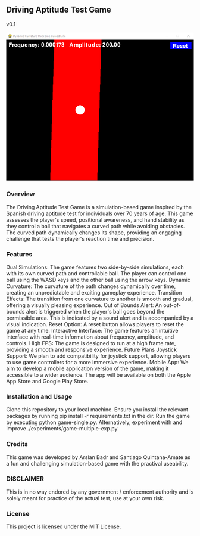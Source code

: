 ## Driving Aptitude Test Game
v0.1

![Game Screenshot](.assets/screenshot.png)


### Overview

The Driving Aptitude Test Game is a simulation-based game inspired by the Spanish driving aptitude test for individuals over 70 years of age. This game assesses the player's speed, positional awareness, and hand stability as they control a ball that navigates a curved path while avoiding obstacles. The curved path dynamically changes its shape, providing an engaging challenge that tests the player's reaction time and precision.

### Features

Dual Simulations: The game features two side-by-side simulations, each with its own curved path and controllable ball. The player can control one ball using the WASD keys and the other ball using the arrow keys.
Dynamic Curvature: The curvature of the path changes dynamically over time, creating an unpredictable and exciting gameplay experience.
Transition Effects: The transition from one curvature to another is smooth and gradual, offering a visually pleasing experience.
Out of Bounds Alert: An out-of-bounds alert is triggered when the player's ball goes beyond the permissible area. This is indicated by a sound alert and is accompanied by a visual indication.
Reset Option: A reset button allows players to reset the game at any time.
Interactive Interface: The game features an intuitive interface with real-time information about frequency, amplitude, and controls.
High FPS: The game is designed to run at a high frame rate, providing a smooth and responsive experience.
Future Plans
Joystick Support: We plan to add compatibility for joystick support, allowing players to use game controllers for a more immersive experience.
Mobile App: We aim to develop a mobile application version of the game, making it accessible to a wider audience. The app will be available on both the Apple App Store and Google Play Store.

### Installation and Usage
Clone this repository to your local machine.
Ensure you install the relevant packages by running pip install -r requirements.txt in the dir.
Run the game by executing python game-single.py.
Alternatively, experiment with and improve ./experiments/game-multiple-exp.py

### Credits
This game was developed by Arslan Badr and Santiago Quintana-Amate as a fun and challenging simulation-based game with the practival useability.

### DISCLAIMER
This is in no way endored by any government / enforcement authority and is solely meant for practice of the actual test, use at your own risk.

### License
This project is licensed under the MIT License.

